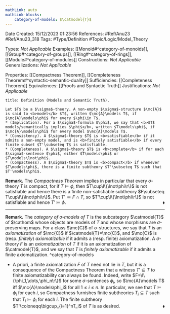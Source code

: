 ```yaml
---
mathLink: auto
mathLink-blocks:
    category-of-models: $\catmodel{T}$
---
```


<div class="topSpace"></div>

Date Created: 15/12/2023 01:23:56
References: #Ref/Anu23 #Ref/Anu23_318
Tags: #Type/Definition #Topic/Logic/Model_Theory

Types: <i>Not Applicable</i>
Examples: [[Monoid#^category-of-monoids]], [[Group#^category-of-groups]], [[Ring#^category-of-rings]], [[Module#^category-of-modules]]
Constructions: <i>Not Applicable</i>
Generalizations: <i>Not Applicable</i>

Properties: [[Compactness Theorem]], [[Completeness Theorem#^syntactic-semantic-duality]]
Sufficiencies: [[Completeness Theorem]]
Equivalences: [[Proofs and Syntactic Truth]]
Justifications: <i>Not Applicable</i>

``` ad-Definition
title: Definition (Models and Semantic Truth).

Let $T$ be a $\sigma$-theory. A non-empty $\sigma$-structure $\mc{A}$ is said to <b>model</b> $T$, written $\mc{A}\models T$, if $\mc{A}\models\phi$ for every $\phi\in T$.
* (Implication). For a $\sigma$-formula $\phi$, we say that <b>$T$ models/semantically implies $\phi$</b>, written $T\models\phi$, if $\mc{A}\models\phi$ for every model $\mc{A}\models T$.
* (Consistency). A $\sigma$-theory $T$ is <b>satisfiable</b> if it admits a non-empty model, and is <b>finitely satisfiable</b> if every finite subset $T'\subseteq T$ is satisfiable.
* (Completeness). A $\sigma$-theory $T$ is <b>complete</b> if for each $\sigma$-sentence $\phi$, either $T\models\phi$ or $T\models\lnot\phi$.
* (Compactness). A $\sigma$-theory $T$ is <b>compact</b> if whenever $T\models\phi$, there is a finite subtheory $T'\subseteq T$ such that $T'\models\phi$.

```

<b>Remark.</b> The <i>Compactness Theorem</i> implies in particular that every $\sigma$-theory $T$ is compact, for if $T\models\phi$, then $T\cup\l\{\lnot\phi\r\}$ is not satisfiable and hence there is a finite non-satisfiable subtheory $F\subseteq T\cup\l\{\lnot\phi\r\}$. Put $T'\coloneqq F\cap T$, so $T'\cup\l\{\lnot\phi\r\}$ is not satisfiable and hence $T'\models\phi$.<span style="float:right;">$\blacklozenge$</span>

---

<b>Remark.</b> The <i>category of $\sigma$-models of $T$</i> is the subcategory $\catmodel{T}$ of $\cathom$ whose objects are models of $T$ and whose morphisms are $\sigma$-preserving maps. For a class $\mc{C}$ of $\sigma$-structures, we say that $T$ is an <i>axiomatization</i> of $\mc{C}$ if $\catmodel{T}=\mc{C}$, and $\mc{C}$ is (resp. <i>finitely</i>) <i>axiomatizable</i> if it admits a (resp. finite) axiomatization. A $\sigma$-theory $F$ is an <i>axiomatization</i> of $T$ if it is an axiomatization of $\catmodel{T}$, and we say that $T$ is <i>finitely axiomatizable</i> if it admits a finite axiomatization. ^category-of-models
* A priori, a finite axiomatization $F$ of $T$ need not lie in $T$, but it is a consequence of the Compactness Theorem that a witness $T'\subseteq T$ to finite axiomatizability can always be found. Indeed, write $F=\l\{\phi_1,\dots,\phi_n\r\}$ for some $\sigma$-sentences $\phi_i$, so $\mc{A}\models T$ iff $\mc{A}\models\phi_i$ for all $1\leq i\leq n$. In particular, we see that $T\models\phi_i$ for each $i$, so Compactness furnishes finite subtheories $T_i\subseteq T$ such that $T_i\models\phi_i$ for each $i$. The finite subtheory $T'\coloneqq\bigcup_{i=1}^nT_i$ of $T$ is as desired.<span style="float:right;">$\blacklozenge$</span>
